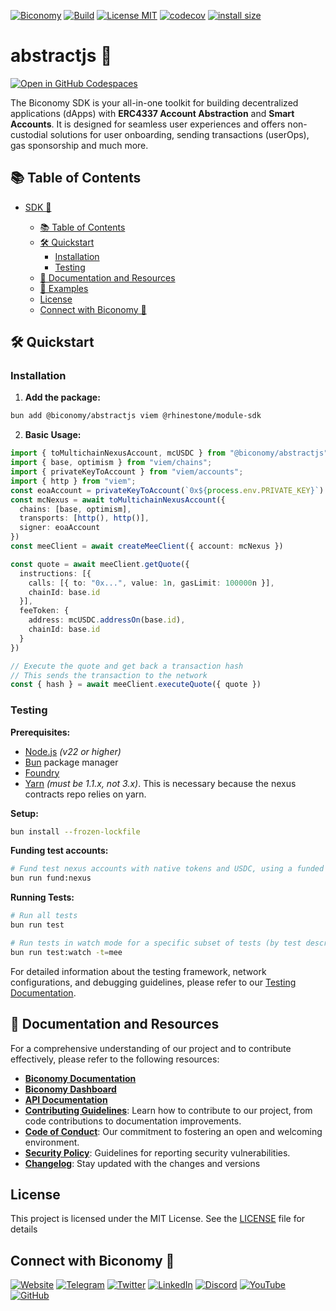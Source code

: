 [![Biconomy](https://img.shields.io/badge/Made_with_%F0%9F%8D%8A_by-Biconomy-ff4e17?style=flat)](https://biconomy.io)
[![Build](https://github.com/bcnmy/abstractjs/actions/workflows/build.yml/badge.svg)](https://github.com/bcnmy/abstractjs/actions)
[![License MIT](https://img.shields.io/badge/License-MIT-blue?&style=flat)](./LICENSE) 
[![codecov](https://codecov.io/github/bcnmy/abstractjs/graph/badge.svg?token=DTdIR5aBDA)](https://codecov.io/github/bcnmy/abstractjs) 
[![install size](https://packagephobia.com/badge?p=@biconomy/abstractjs)](https://packagephobia.com/result?p=@biconomy/abstractjs)

# abstractjs 🚀

[![Open in GitHub Codespaces](https://github.com/codespaces/badge.svg)](https://codespaces.new/bcnmy/abstractjs)

The Biconomy SDK is your all-in-one toolkit for building decentralized applications (dApps) with **ERC4337 Account Abstraction** and **Smart Accounts**. It is designed for seamless user experiences and offers non-custodial solutions for user onboarding, sending transactions (userOps), gas sponsorship and much more.

## 📚 Table of Contents

- [SDK 🚀](#sdk-)

  - [📚 Table of Contents](#-table-of-contents)
  - [🛠️ Quickstart](#-quickstart)
    - [Installation](#installation)
    - [Testing](#testing)
  - [📄 Documentation and Resources](#-documentation-and-resources)
  - [💼 Examples](#-examples)
  - [License](#license)
  - [Connect with Biconomy 🍊](#connect-with-biconomy-)

## 🛠️ Quickstart

### Installation

1. **Add the package:**
```bash
bun add @biconomy/abstractjs viem @rhinestone/module-sdk
```

2. **Basic Usage:**
```typescript
import { toMultichainNexusAccount, mcUSDC } from "@biconomy/abstractjs";
import { base, optimism } from "viem/chains";
import { privateKeyToAccount } from "viem/accounts";
import { http } from "viem";
const eoaAccount = privateKeyToAccount(`0x${process.env.PRIVATE_KEY}`)
const mcNexus = await toMultichainNexusAccount({
  chains: [base, optimism],
  transports: [http(), http()],
  signer: eoaAccount
})
const meeClient = await createMeeClient({ account: mcNexus })

const quote = await meeClient.getQuote({
  instructions: [{
    calls: [{ to: "0x...", value: 1n, gasLimit: 100000n }],
    chainId: base.id
  }],
  feeToken: {
    address: mcUSDC.addressOn(base.id),
    chainId: base.id
  }
})

// Execute the quote and get back a transaction hash
// This sends the transaction to the network
const { hash } = await meeClient.executeQuote({ quote })
```

### Testing

**Prerequisites:**
- [Node.js](https://nodejs.org/en/download/package-manager) *(v22 or higher)*
- [Bun](https://bun.sh/) package manager
- [Foundry](https://book.getfoundry.sh/getting-started/installation)
- [Yarn](https://www.npmjs.com/package/yarn) *(must be 1.1.x, not 3.x)*. This is necessary because the nexus contracts repo relies on yarn.

**Setup:**
```bash
bun install --frozen-lockfile
```

**Funding test accounts:**

```bash
# Fund test nexus accounts with native tokens and USDC, using a funded PRIVATE_KEY master account
bun run fund:nexus
```

**Running Tests:**
```bash
# Run all tests
bun run test

# Run tests in watch mode for a specific subset of tests (by test description)
bun run test:watch -t=mee
```

For detailed information about the testing framework, network configurations, and debugging guidelines, please refer to our [Testing Documentation](./src/test/README.md).

## 📄 Documentation and Resources

For a comprehensive understanding of our project and to contribute effectively, please refer to the following resources:

- [**Biconomy Documentation**](https://docs.biconomy.io)
- [**Biconomy Dashboard**](https://dashboard.biconomy.io)
- [**API Documentation**](https://bcnmy.github.io/abstractjs)
- [**Contributing Guidelines**](./CONTRIBUTING.md): Learn how to contribute to our project, from code contributions to documentation improvements.
- [**Code of Conduct**](./CODE_OF_CONDUCT.md): Our commitment to fostering an open and welcoming environment.
- [**Security Policy**](./SECURITY.md): Guidelines for reporting security vulnerabilities.
- [**Changelog**](./CHANGELOG.md): Stay updated with the changes and versions

## License

This project is licensed under the MIT License. See the [LICENSE](./LICENSE) file for details

## Connect with Biconomy 🍊

[![Website](https://img.shields.io/badge/🍊-Website-ff4e17?style=for-the-badge&logoColor=white)](https://biconomy.io) [![Telegram](https://img.shields.io/badge/Telegram-2CA5E0?style=for-the-badge&logo=telegram&logoColor=white)](https://t.me/biconomy) [![Twitter](https://img.shields.io/badge/Twitter-1DA1F2?style=for-the-badge&logo=twitter&logoColor=white)](https://twitter.com/biconomy) [![LinkedIn](https://img.shields.io/badge/LinkedIn-0077B5?style=for-the-badge&logo=linkedin&logoColor=white)](https://www.linkedin.com/company/biconomy) [![Discord](https://img.shields.io/badge/Discord-7289DA?style=for-the-badge&logo=discord&logoColor=white)](https://discord.gg/biconomy) [![YouTube](https://img.shields.io/badge/YouTube-FF0000?style=for-the-badge&logo=youtube&logoColor=white)](https://www.youtube.com/channel/UC0CtA-Dw9yg-ENgav_VYjRw) [![GitHub](https://img.shields.io/badge/GitHub-181717?style=for-the-badge&logo=github&logoColor=white)](https://github.com/bcnmy/)